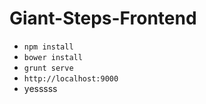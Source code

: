 # Giant-Steps-Frontend

- `npm install`
- `bower install`
- `grunt serve`
- `http://localhost:9000`
- yesssss
